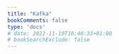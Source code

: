 ```yaml
---
title: "Kafka"
bookComments: false
type: 'docs'
# date: 2022-11-19T10:46:33+01:00
# bookSearchExclude: false
---
```


